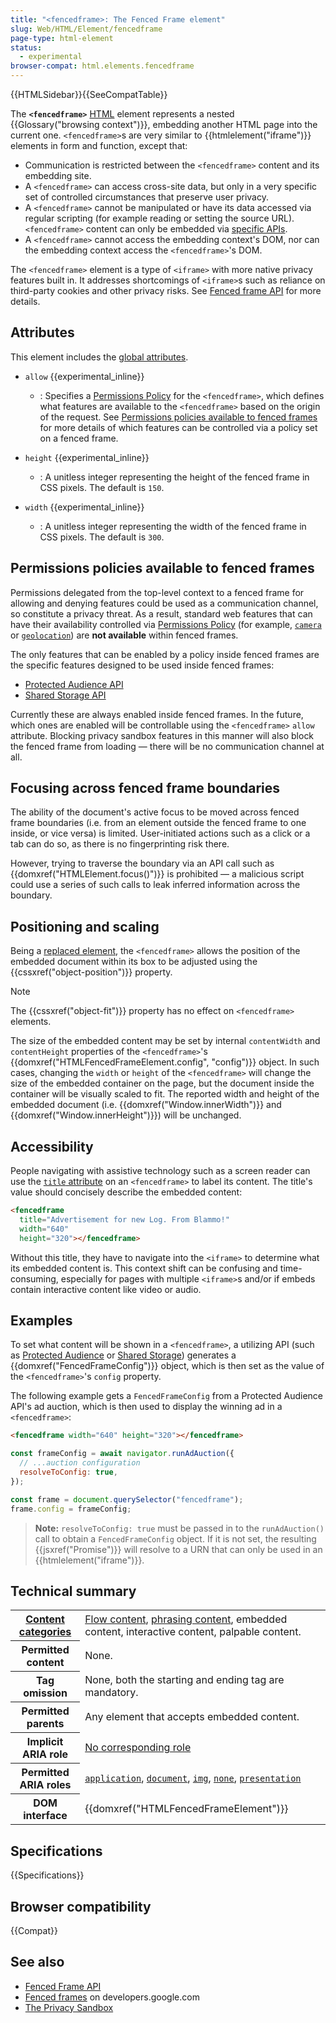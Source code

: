 ```yaml
---
title: "<fencedframe>: The Fenced Frame element"
slug: Web/HTML/Element/fencedframe
page-type: html-element
status:
  - experimental
browser-compat: html.elements.fencedframe
---
```


{{HTMLSidebar}}{{SeeCompatTable}}

The **`<fencedframe>`** [HTML](/en-US/docs/Web/HTML) element represents a nested {{Glossary("browsing context")}}, embedding another HTML page into the current one. `<fencedframe>`s are very similar to {{htmlelement("iframe")}} elements in form and function, except that:

- Communication is restricted between the `<fencedframe>` content and its embedding site.
- A `<fencedframe>` can access cross-site data, but only in a very specific set of controlled circumstances that preserve user privacy.
- A `<fencedframe>` cannot be manipulated or have its data accessed via regular scripting (for example reading or setting the source URL). `<fencedframe>` content can only be embedded via [specific APIs](/en-US/docs/Web/API/Fenced_frame_API#use_cases).
- A `<fencedframe>` cannot access the embedding context's DOM, nor can the embedding context access the `<fencedframe>`'s DOM.

The `<fencedframe>` element is a type of `<iframe>` with more native privacy features built in. It addresses shortcomings of `<iframe>`s such as reliance on third-party cookies and other privacy risks. See [Fenced frame API](/en-US/docs/Web/API/Fenced_frame_API) for more details.

## Attributes

This element includes the [global attributes](/en-US/docs/Web/HTML/Global_attributes).

- `allow` {{experimental_inline}}

  - : Specifies a [Permissions Policy](/en-US/docs/Web/HTTP/Permissions_Policy) for the `<fencedframe>`, which defines what features are available to the `<fencedframe>` based on the origin of the request. See [Permissions policies available to fenced frames](#permissions_policies_available_to_fenced_frames) for more details of which features can be controlled via a policy set on a fenced frame.

- `height` {{experimental_inline}}

  - : A unitless integer representing the height of the fenced frame in CSS pixels. The default is `150`.

- `width` {{experimental_inline}}
  - : A unitless integer representing the width of the fenced frame in CSS pixels. The default is `300`.

## Permissions policies available to fenced frames

Permissions delegated from the top-level context to a fenced frame for allowing and denying features could be used as a communication channel, so constitute a privacy threat. As a result, standard web features that can have their availability controlled via [Permissions Policy](/en-US/docs/Web/HTTP/Headers/Permissions-Policy) (for example, [`camera`](/en-US/docs/Web/HTTP/Headers/Permissions-Policy/camera) or [`geolocation`](/en-US/docs/Web/HTTP/Headers/Permissions-Policy/geolocation)) are **not available** within fenced frames.

The only features that can be enabled by a policy inside fenced frames are the specific features designed to be used inside fenced frames:

- [Protected Audience API](/en-US/docs/Web/API/Protected_Audience_API)
- [Shared Storage API](/en-US/docs/Web/API/Shared_Storage_API)

Currently these are always enabled inside fenced frames. In the future, which ones are enabled will be controllable using the `<fencedframe>` `allow` attribute. Blocking privacy sandbox features in this manner will also block the fenced frame from loading — there will be no communication channel at all.

## Focusing across fenced frame boundaries

The ability of the document's active focus to be moved across fenced frame boundaries (i.e. from an element outside the fenced frame to one inside, or vice versa) is limited. User-initiated actions such as a click or a tab can do so, as there is no fingerprinting risk there.

However, trying to traverse the boundary via an API call such as {{domxref("HTMLElement.focus()")}} is prohibited — a malicious script could use a series of such calls to leak inferred information across the boundary.

## Positioning and scaling

Being a [replaced element](/en-US/docs/Web/CSS/Replaced_element), the `<fencedframe>` allows the position of the embedded document within its box to be adjusted using the {{cssxref("object-position")}} property.

> [!NOTE]
> The {{cssxref("object-fit")}} property has no effect on `<fencedframe>` elements.

The size of the embedded content may be set by internal `contentWidth` and `contentHeight` properties of the `<fencedframe>`'s {{domxref("HTMLFencedFrameElement.config", "config")}} object. In such cases, changing the `width` or `height` of the `<fencedframe>` will change the size of the embedded container on the page, but the document inside the container will be visually scaled to fit. The reported width and height of the embedded document (i.e. {{domxref("Window.innerWidth")}} and {{domxref("Window.innerHeight")}}) will be unchanged.

## Accessibility

People navigating with assistive technology such as a screen reader can use the [`title` attribute](/en-US/docs/Web/HTML/Global_attributes/title) on an `<fencedframe>` to label its content. The title's value should concisely describe the embedded content:

```html
<fencedframe
  title="Advertisement for new Log. From Blammo!"
  width="640"
  height="320"></fencedframe>
```

Without this title, they have to navigate into the `<iframe>` to determine what its embedded content is. This context shift can be confusing and time-consuming, especially for pages with multiple `<iframe>`s and/or if embeds contain interactive content like video or audio.

## Examples

To set what content will be shown in a `<fencedframe>`, a utilizing API (such as [Protected Audience](/en-US/docs/Web/API/Protected_Audience_API) or [Shared Storage](/en-US/docs/Web/API/Shared_Storage_API)) generates a {{domxref("FencedFrameConfig")}} object, which is then set as the value of the `<fencedframe>`'s `config` property.

The following example gets a `FencedFrameConfig` from a Protected Audience API's ad auction, which is then used to display the winning ad in a `<fencedframe>`:

```html
<fencedframe width="640" height="320"></fencedframe>
```

```js
const frameConfig = await navigator.runAdAuction({
  // ...auction configuration
  resolveToConfig: true,
});

const frame = document.querySelector("fencedframe");
frame.config = frameConfig;
```

> **Note:** `resolveToConfig: true` must be passed in to the `runAdAuction()` call to obtain a `FencedFrameConfig` object. If it is not set, the resulting {{jsxref("Promise")}} will resolve to a URN that can only be used in an {{htmlelement("iframe")}}.

## Technical summary

<table class="properties">
  <tbody>
    <tr>
      <th scope="row">
        <a href="/en-US/docs/Web/HTML/Content_categories"
          >Content categories</a
        >
      </th>
      <td>
        <a href="/en-US/docs/Web/HTML/Content_categories#flow_content"
          >Flow content</a
        >,
        <a href="/en-US/docs/Web/HTML/Content_categories#phrasing_content"
          >phrasing content</a
        >, embedded content, interactive content, palpable content.
      </td>
    </tr>
    <tr>
      <th scope="row">Permitted content</th>
      <td>None.</td>
    </tr>
    <tr>
      <th scope="row">Tag omission</th>
      <td>None, both the starting and ending tag are mandatory.</td>
    </tr>
    <tr>
      <th scope="row">Permitted parents</th>
      <td>Any element that accepts embedded content.</td>
    </tr>
    <tr>
      <th scope="row">Implicit ARIA role</th>
      <td>
        <a href="https://www.w3.org/TR/html-aria/#dfn-no-corresponding-role"
          >No corresponding role</a
        >
      </td>
    </tr>
    <tr>
      <th scope="row">Permitted ARIA roles</th>
      <td>
        <a href="/en-US/docs/Web/Accessibility/ARIA/Roles/application_role"><code>application</code></a>, <a href="/en-US/docs/Web/Accessibility/ARIA/Roles/document_role"><code>document</code></a>,
        <a href="/en-US/docs/Web/Accessibility/ARIA/Roles/img_role"><code>img</code></a>, <a href="/en-US/docs/Web/Accessibility/ARIA/Roles/none_role"><code>none</code></a>,
        <a href="/en-US/docs/Web/Accessibility/ARIA/Roles/presentation_role"><code>presentation</code></a>
      </td>
    </tr>
    <tr>
      <th scope="row">DOM interface</th>
      <td>{{domxref("HTMLFencedFrameElement")}}</td>
    </tr>
  </tbody>
</table>

## Specifications

{{Specifications}}

## Browser compatibility

{{Compat}}

## See also

- [Fenced Frame API](/en-US/docs/Web/API/Fenced_frame_API)
- [Fenced frames](https://developers.google.com/privacy-sandbox/private-advertising/fenced-frame) on developers.google.com
- [The Privacy Sandbox](/en-US/docs/Web/Privacy/Privacy_sandbox)
